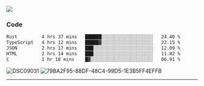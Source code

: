 

![](https://visitor-badge.glitch.me/badge?page_id=jakenherman.jakenherman)

### Code
<!--START_SECTION:waka-->

```txt
Rust         4 hrs 37 mins   ██████░░░░░░░░░░░░░░░░░░░   24.40 %
TypeScript   4 hrs 12 mins   █████▓░░░░░░░░░░░░░░░░░░░   22.15 %
JSON         2 hrs 17 mins   ███░░░░░░░░░░░░░░░░░░░░░░   12.09 %
HTML         2 hrs 14 mins   ███░░░░░░░░░░░░░░░░░░░░░░   11.82 %
C            1 hr 18 mins    █▓░░░░░░░░░░░░░░░░░░░░░░░   06.91 %
```

<!--END_SECTION:waka-->



![DSC09031](https://github.com/JakenHerman/JakenHerman/assets/4694843/d0a4f563-5528-4464-9538-0dd479edc7cf)
![79BA2F95-88DF-48C4-99D5-1E3B5FF4EFFB](https://github.com/JakenHerman/JakenHerman/assets/4694843/4bbb0b71-b719-4978-b0c7-b4721bb680bc)


---
